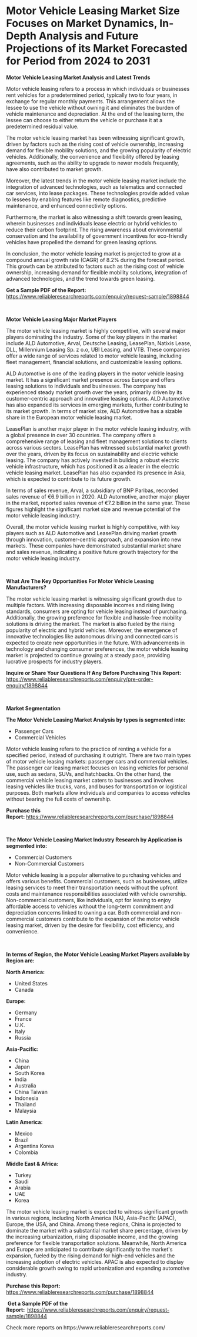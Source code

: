 <p><h1>Motor Vehicle Leasing Market Size Focuses on Market Dynamics, In-Depth Analysis and Future Projections of its Market Forecasted for Period from 2024 to 2031</h1></p><p><strong>Motor Vehicle Leasing Market Analysis and Latest Trends</strong></p>
<p><p>Motor vehicle leasing refers to a process in which individuals or businesses rent vehicles for a predetermined period, typically two to four years, in exchange for regular monthly payments. This arrangement allows the lessee to use the vehicle without owning it and eliminates the burden of vehicle maintenance and depreciation. At the end of the leasing term, the lessee can choose to either return the vehicle or purchase it at a predetermined residual value.</p><p>The motor vehicle leasing market has been witnessing significant growth, driven by factors such as the rising cost of vehicle ownership, increasing demand for flexible mobility solutions, and the growing popularity of electric vehicles. Additionally, the convenience and flexibility offered by leasing agreements, such as the ability to upgrade to newer models frequently, have also contributed to market growth.</p><p>Moreover, the latest trends in the motor vehicle leasing market include the integration of advanced technologies, such as telematics and connected car services, into lease packages. These technologies provide added value to lessees by enabling features like remote diagnostics, predictive maintenance, and enhanced connectivity options.</p><p>Furthermore, the market is also witnessing a shift towards green leasing, wherein businesses and individuals lease electric or hybrid vehicles to reduce their carbon footprint. The rising awareness about environmental conservation and the availability of government incentives for eco-friendly vehicles have propelled the demand for green leasing options.</p><p>In conclusion, the motor vehicle leasing market is projected to grow at a compound annual growth rate (CAGR) of 8.2% during the forecast period. This growth can be attributed to factors such as the rising cost of vehicle ownership, increasing demand for flexible mobility solutions, integration of advanced technologies, and the trend towards green leasing.</p></p>
<p><strong>Get a Sample PDF of the Report:&nbsp;</strong> <a href="https://www.reliableresearchreports.com/enquiry/request-sample/1898844">https://www.reliableresearchreports.com/enquiry/request-sample/1898844</a></p>
<p>&nbsp;</p>
<p><strong>Motor Vehicle Leasing Major Market Players</strong></p>
<p><p>The motor vehicle leasing market is highly competitive, with several major players dominating the industry. Some of the key players in the market include ALD Automotive, Arval, Deutsche Leasing, LeasePlan, Natixis Lease, DLL, Millennium Leasing Sp. z o.o, UBI Leasing, and VTB. These companies offer a wide range of services related to motor vehicle leasing, including fleet management, financial solutions, and customizable leasing options.</p><p>ALD Automotive is one of the leading players in the motor vehicle leasing market. It has a significant market presence across Europe and offers leasing solutions to individuals and businesses. The company has experienced steady market growth over the years, primarily driven by its customer-centric approach and innovative leasing options. ALD Automotive has also expanded its services in emerging markets, further contributing to its market growth. In terms of market size, ALD Automotive has a sizable share in the European motor vehicle leasing market.</p><p>LeasePlan is another major player in the motor vehicle leasing industry, with a global presence in over 30 countries. The company offers a comprehensive range of leasing and fleet management solutions to clients across various sectors. LeasePlan has witnessed substantial market growth over the years, driven by its focus on sustainability and electric vehicle leasing. The company has actively invested in building a robust electric vehicle infrastructure, which has positioned it as a leader in the electric vehicle leasing market. LeasePlan has also expanded its presence in Asia, which is expected to contribute to its future growth.</p><p>In terms of sales revenue, Arval, a subsidiary of BNP Paribas, recorded sales revenue of €6.9 billion in 2020. ALD Automotive, another major player in the market, reported sales revenue of €7.2 billion in the same year. These figures highlight the significant market size and revenue potential of the motor vehicle leasing industry.</p><p>Overall, the motor vehicle leasing market is highly competitive, with key players such as ALD Automotive and LeasePlan driving market growth through innovation, customer-centric approach, and expansion into new markets. These companies have demonstrated substantial market share and sales revenue, indicating a positive future growth trajectory for the motor vehicle leasing industry.</p></p>
<p>&nbsp;</p>
<p><strong>What Are The Key Opportunities For Motor Vehicle Leasing Manufacturers?</strong></p>
<p><p>The motor vehicle leasing market is witnessing significant growth due to multiple factors. With increasing disposable incomes and rising living standards, consumers are opting for vehicle leasing instead of purchasing. Additionally, the growing preference for flexible and hassle-free mobility solutions is driving the market. The market is also fueled by the rising popularity of electric and hybrid vehicles. Moreover, the emergence of innovative technologies like autonomous driving and connected cars is expected to create new opportunities in the future. With advancements in technology and changing consumer preferences, the motor vehicle leasing market is projected to continue growing at a steady pace, providing lucrative prospects for industry players.</p></p>
<p><strong>Inquire or Share Your Questions If Any Before Purchasing This Report:</strong> <a href="https://www.reliableresearchreports.com/enquiry/pre-order-enquiry/1898844">https://www.reliableresearchreports.com/enquiry/pre-order-enquiry/1898844</a></p>
<p>&nbsp;</p>
<p><strong>Market Segmentation</strong></p>
<p><strong>The Motor Vehicle Leasing Market Analysis by types is segmented into:</strong></p>
<p><ul><li>Passenger Cars</li><li>Commercial Vehicles</li></ul></p>
<p><p>Motor vehicle leasing refers to the practice of renting a vehicle for a specified period, instead of purchasing it outright. There are two main types of motor vehicle leasing markets: passenger cars and commercial vehicles. The passenger car leasing market focuses on leasing vehicles for personal use, such as sedans, SUVs, and hatchbacks. On the other hand, the commercial vehicle leasing market caters to businesses and involves leasing vehicles like trucks, vans, and buses for transportation or logistical purposes. Both markets allow individuals and companies to access vehicles without bearing the full costs of ownership.</p></p>
<p><strong>Purchase this Report:&nbsp;</strong><a href="https://www.reliableresearchreports.com/purchase/1898844">https://www.reliableresearchreports.com/purchase/1898844</a></p>
<p>&nbsp;</p>
<p><strong>The Motor Vehicle Leasing Market Industry Research by Application is segmented into:</strong></p>
<p><ul><li>Commercial Customers</li><li>Non-Commercial Customers</li></ul></p>
<p><p>Motor vehicle leasing is a popular alternative to purchasing vehicles and offers various benefits. Commercial customers, such as businesses, utilize leasing services to meet their transportation needs without the upfront costs and maintenance responsibilities associated with vehicle ownership. Non-commercial customers, like individuals, opt for leasing to enjoy affordable access to vehicles without the long-term commitment and depreciation concerns linked to owning a car. Both commercial and non-commercial customers contribute to the expansion of the motor vehicle leasing market, driven by the desire for flexibility, cost efficiency, and convenience.</p></p>
<p>&nbsp;</p>
<p><strong>In terms of Region, the Motor Vehicle Leasing Market Players available by Region are:</strong></p>
<p>
    <p> <strong> North America: </strong>
        <ul>
            <li>United States</li>
            <li>Canada</li>
        </ul>
        </p> 
    <p> <strong> Europe: </strong>
        <ul>
            <li>Germany</li>
            <li>France</li>
            <li>U.K.</li>
            <li>Italy</li>
            <li>Russia</li>
        </ul>
        </p> 
    <p> <strong> Asia-Pacific: </strong>
        <ul>
            <li>China</li>
            <li>Japan</li>
            <li>South Korea</li>
            <li>India</li>
            <li>Australia</li>
            <li>China Taiwan</li>
            <li>Indonesia</li>
            <li>Thailand</li>
            <li>Malaysia</li>
        </ul>
        </p> 
    <p> <strong> Latin America: </strong>
        <ul>
            <li>Mexico</li>
            <li>Brazil</li>
            <li>Argentina Korea</li>
            <li>Colombia</li>
        </ul>
        </p> 
    <p> <strong> Middle East & Africa: </strong>
        <ul>
            <li>Turkey</li>
            <li>Saudi</li>
            <li>Arabia</li>
            <li>UAE</li>
            <li>Korea</li>
        </ul>
    </p>
    </p>
<p><p>The motor vehicle leasing market is expected to witness significant growth in various regions, including North America (NA), Asia-Pacific (APAC), Europe, the USA, and China. Among these regions, China is projected to dominate the market with a substantial market share percentage, driven by the increasing urbanization, rising disposable income, and the growing preference for flexible transportation solutions. Meanwhile, North America and Europe are anticipated to contribute significantly to the market's expansion, fueled by the rising demand for high-end vehicles and the increasing adoption of electric vehicles. APAC is also expected to display considerable growth owing to rapid urbanization and expanding automotive industry.</p></p>
<p><strong>Purchase this Report: </strong><a href="https://www.reliableresearchreports.com/purchase/1898844">https://www.reliableresearchreports.com/purchase/1898844</a></p>
<p>&nbsp;<strong>Get a Sample PDF of the Report:&nbsp;&nbsp;</strong><a href="https://www.reliableresearchreports.com/enquiry/request-sample/1898844">https://www.reliableresearchreports.com/enquiry/request-sample/1898844</a></p>
<p><strong></strong></p>
<p>Check more reports on https://www.reliableresearchreports.com/</p>